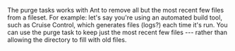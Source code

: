 The purge tasks works with Ant to remove all but the most recent few files from a fileset. For example: let's say you're using an automated build tool, such as Cruise Control, which generates files (logs?) each time it's run. You can use the purge task to keep just the most recent few files --- rather than allowing the directory to fill with old files.